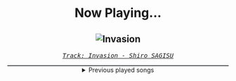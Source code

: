 <div align="center"> 
<h1>Now Playing...</h1>

![Invasion](https://i.scdn.co/image/ab67616d00001e02ee553f2ddd922dd2102c2c0e)
--
_<samp><a href="https://open.spotify.com/track/2tnd8PSXUGwoVX5WY2SU1B">Track: Invasion - Shiro SAGISU</a></samp>_

<div style="border: 1px #4B5054 solid"></div>
<details>
  <summary>
    Previous played songs
  </summary>
  <table>
    <thead>
      <tr>
        <th>
          Artist
        </th>
        <th>
          Song
        </th>
        <th>
          Link
        </th>
      </tr>
    </thead>
    <tbody>
      <tr><td>Shiro SAGISU</td><td>Invasion</td><td><a href="https://open.spotify.com/track/2tnd8PSXUGwoVX5WY2SU1B">https://open.spotify.com/track/2tnd8PSXUGwoVX5WY2SU1B</a></td></tr><tr><td>Shiro SAGISU</td><td>Stand Up Be Strong (Pt. II)</td><td><a href="https://open.spotify.com/track/5BqFJRaEVRhu8vfaCQM6AE">https://open.spotify.com/track/5BqFJRaEVRhu8vfaCQM6AE</a></td></tr><tr><td>Shiro SAGISU</td><td>"Lucifers Dance" Pt. C_Opus1</td><td><a href="https://open.spotify.com/track/38Xuwj65wMbRQ1o9vod1vc">https://open.spotify.com/track/38Xuwj65wMbRQ1o9vod1vc</a></td></tr><tr><td>Shiro SAGISU</td><td>L'Arabesque Sindria</td><td><a href="https://open.spotify.com/track/6VnAojJ5dxkP9jPlrioscV">https://open.spotify.com/track/6VnAojJ5dxkP9jPlrioscV</a></td></tr><tr><td>Shiro SAGISU</td><td>quincy's craft</td><td><a href="https://open.spotify.com/track/0tnqNundeaHkwHWFegIUDu">https://open.spotify.com/track/0tnqNundeaHkwHWFegIUDu</a></td></tr><tr><td>Shiro SAGISU</td><td>"Cometh the hour" Pt. A_Opus1</td><td><a href="https://open.spotify.com/track/57NqUiUOWob9xchfsTyHm0">https://open.spotify.com/track/57NqUiUOWob9xchfsTyHm0</a></td></tr><tr><td>Shiro SAGISU</td><td>"Cometh the hour" Pt. B_Opus1</td><td><a href="https://open.spotify.com/track/4SitPGJUcmkuvBXck3dHC5">https://open.spotify.com/track/4SitPGJUcmkuvBXck3dHC5</a></td></tr><tr><td>Shiro SAGISU</td><td>Stand Up Be Strong (Pt. I)</td><td><a href="https://open.spotify.com/track/72ipPCGWlVXLbh7rZNwh26">https://open.spotify.com/track/72ipPCGWlVXLbh7rZNwh26</a></td></tr><tr><td>Hiroyuki Sawano</td><td>攻響組曲 DEVIL 第三楽章: eXORCiST</td><td><a href="https://open.spotify.com/track/7fOzGo3dEM2Cn8ygMLNJOw">https://open.spotify.com/track/7fOzGo3dEM2Cn8ygMLNJOw</a></td></tr><tr><td>Shiro SAGISU</td><td>Treachery</td><td><a href="https://open.spotify.com/track/6a7su3dkJJXidSuFiowJC2">https://open.spotify.com/track/6a7su3dkJJXidSuFiowJC2</a></td></tr><tr><td>Shiro SAGISU</td><td>Invasion</td><td><a href="https://open.spotify.com/track/2tnd8PSXUGwoVX5WY2SU1B">https://open.spotify.com/track/2tnd8PSXUGwoVX5WY2SU1B</a></td></tr><tr><td>Shiro SAGISU</td><td>Stand Up Be Strong (Pt. II)</td><td><a href="https://open.spotify.com/track/5BqFJRaEVRhu8vfaCQM6AE">https://open.spotify.com/track/5BqFJRaEVRhu8vfaCQM6AE</a></td></tr><tr><td>Shiro SAGISU</td><td>"Lucifers Dance" Pt. C_Opus1</td><td><a href="https://open.spotify.com/track/38Xuwj65wMbRQ1o9vod1vc">https://open.spotify.com/track/38Xuwj65wMbRQ1o9vod1vc</a></td></tr><tr><td>Shiro SAGISU</td><td>L'Arabesque Sindria</td><td><a href="https://open.spotify.com/track/6VnAojJ5dxkP9jPlrioscV">https://open.spotify.com/track/6VnAojJ5dxkP9jPlrioscV</a></td></tr><tr><td>Shiro SAGISU</td><td>quincy's craft</td><td><a href="https://open.spotify.com/track/0tnqNundeaHkwHWFegIUDu">https://open.spotify.com/track/0tnqNundeaHkwHWFegIUDu</a></td></tr><tr><td>Shiro SAGISU</td><td>"Cometh the hour" Pt. A_Opus1</td><td><a href="https://open.spotify.com/track/57NqUiUOWob9xchfsTyHm0">https://open.spotify.com/track/57NqUiUOWob9xchfsTyHm0</a></td></tr><tr><td>Thousand Foot Krutch</td><td>E For Extinction</td><td><a href="https://open.spotify.com/track/6MEc4axsWAJsOxu7ySKsHT">https://open.spotify.com/track/6MEc4axsWAJsOxu7ySKsHT</a></td></tr><tr><td>Three Days Grace</td><td>Animal I Have Become</td><td><a href="https://open.spotify.com/track/5eFxwmqKrHpSQDOEIFYlgY">https://open.spotify.com/track/5eFxwmqKrHpSQDOEIFYlgY</a></td></tr><tr><td>Motionless In White</td><td>Sign Of Life</td><td><a href="https://open.spotify.com/track/73QoCfWJJWbRYmm5nCH5Y2">https://open.spotify.com/track/73QoCfWJJWbRYmm5nCH5Y2</a></td></tr><tr><td>Disturbed</td><td>No More</td><td><a href="https://open.spotify.com/track/0IdNBZt0O8R9qBgezYFGOi">https://open.spotify.com/track/0IdNBZt0O8R9qBgezYFGOi</a></td></tr>
    </tbody>
  </table>
</details>

</div>
